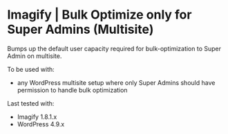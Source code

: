 # Imagify | Bulk Optimize only for Super Admins (Multisite)

Bumps up the default user capacity required for bulk-optimization to Super Admin on multisite.

To be used with:
* any WordPress multisite setup where only Super Admins should have permission to handle bulk optimization

Last tested with:
* Imagify 1.8.1.x
* WordPress 4.9.x
